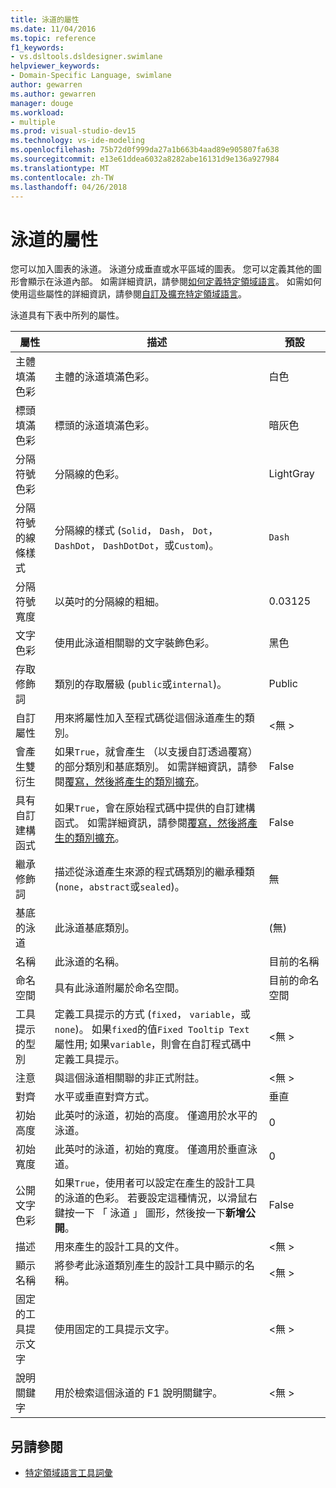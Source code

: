 ```yaml
---
title: 泳道的屬性
ms.date: 11/04/2016
ms.topic: reference
f1_keywords:
- vs.dsltools.dsldesigner.swimlane
helpviewer_keywords:
- Domain-Specific Language, swimlane
author: gewarren
ms.author: gewarren
manager: douge
ms.workload:
- multiple
ms.prod: visual-studio-dev15
ms.technology: vs-ide-modeling
ms.openlocfilehash: 75b72d0f999da27a1b663b4aad89e905807fa638
ms.sourcegitcommit: e13e61ddea6032a8282abe16131d9e136a927984
ms.translationtype: MT
ms.contentlocale: zh-TW
ms.lasthandoff: 04/26/2018
---
```

# <a name="properties-of-swimlanes"></a>泳道的屬性
您可以加入圖表的泳道。 泳道分成垂直或水平區域的圖表。 您可以定義其他的圖形會顯示在泳道內部。 如需詳細資訊，請參閱[如何定義特定領域語言](../modeling/how-to-define-a-domain-specific-language.md)。 如需如何使用這些屬性的詳細資訊，請參閱[自訂及擴充特定領域語言](../modeling/customizing-and-extending-a-domain-specific-language.md)。

 泳道具有下表中所列的屬性。

|屬性|描述|預設|
|--------------|-----------------|-------------|
|主體填滿色彩|主體的泳道填滿色彩。|白色|
|標頭填滿色彩|標頭的泳道填滿色彩。|暗灰色|
|分隔符號色彩|分隔線的色彩。|LightGray|
|分隔符號的線條樣式|分隔線的樣式 (`Solid`， `Dash`， `Dot`， `DashDot`， `DashDotDot`，或`Custom`)。|`Dash`|
|分隔符號寬度|以英吋的分隔線的粗細。|0.03125|
|文字色彩|使用此泳道相關聯的文字裝飾色彩。|黑色|
|存取修飾詞|類別的存取層級 (`public`或`internal`)。|Public|
|自訂屬性|用來將屬性加入至程式碼從這個泳道產生的類別。|\<無 >|
|會產生雙衍生|如果`True`，就會產生 （以支援自訂透過覆寫） 的部分類別和基底類別。 如需詳細資訊，請參閱[覆寫，然後將產生的類別擴充](../modeling/overriding-and-extending-the-generated-classes.md)。|False|
|具有自訂建構函式|如果`True`，會在原始程式碼中提供的自訂建構函式。 如需詳細資訊，請參閱[覆寫，然後將產生的類別擴充](../modeling/overriding-and-extending-the-generated-classes.md)。|False|
|繼承修飾詞|描述從泳道產生來源的程式碼類別的繼承種類 (`none`，`abstract`或`sealed`)。|無|
|基底的泳道|此泳道基底類別。|(無)|
|名稱|此泳道的名稱。|目前的名稱|
|命名空間|具有此泳道附屬於命名空間。|目前的命名空間|
|工具提示的型別|定義工具提示的方式 (`fixed`， `variable`，或`none`)。 如果`fixed`的值`Fixed Tooltip Text`屬性用; 如果`variable`，則會在自訂程式碼中定義工具提示。|\<無 >|
|注意|與這個泳道相關聯的非正式附註。|\<無 >|
|對齊|水平或垂直對齊方式。|垂直|
|初始高度|此英吋的泳道，初始的高度。 僅適用於水平的泳道。|0|
|初始寬度|此英吋的泳道，初始的寬度。 僅適用於垂直泳道。|0|
|公開文字色彩|如果`True`，使用者可以設定在產生的設計工具的泳道的色彩。 若要設定這種情況，以滑鼠右鍵按一下 「 泳道 」 圖形，然後按一下**新增公開**。|False|
|描述|用來產生的設計工具的文件。|\<無 >|
|顯示名稱|將參考此泳道類別產生的設計工具中顯示的名稱。|\<無 >|
|固定的工具提示文字|使用固定的工具提示文字。|\<無 >|
|說明關鍵字|用於檢索這個泳道的 F1 說明關鍵字。|\<無 >|

## <a name="see-also"></a>另請參閱

- [特定領域語言工具詞彙](http://msdn.microsoft.com/ca5e84cb-a315-465c-be24-76aa3df276aa)